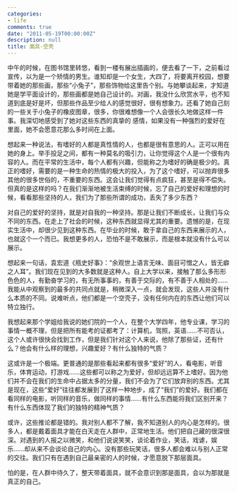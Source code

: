 ```yaml
---
categories:
- life
comments: true
date: "2011-05-19T00:00:00Z"
description: null
title: 面具·空壳
---
```

中午的时候，在图书馆里转悠，看到一楼有展出插画的，便去看了一下，之前看过宣传，以为是一个矫情的男生。谁知却是一个女生，大四了，将要离开校园，想要带着她的那些画，那些“小兔子”，那些饰物给这里告个别。与她攀谈起来，才知道她是学平面设计的，那些画都是她自己设计的。对画，我没什么欣赏水平，也不知道到底是好是坏，但那些作品至少给人的感觉很好，很有想象力。还看了她自己刻的一些关于小兔子的橡皮图章，很多，你很难想像一个人会很长久地做这样一件事。我深切地感受到了她对这些东西的真挚的 感情，如果没有一种强烈的爱好在里面，她不会愿意花那么多时间在上面。


想起来一种说法，有嗜好的人都是真性情的人，也都是很有意思的人。正可以用在她的身上。举手投足之间，都有一种莫名的吸引力，让你觉得这个人是一个很有内容的人。而在平常的生活中，每个人都有兴趣，但能称之为嗜好的确是极少的。真正的嗜好，需要的是一种生命的热情的极大的投入，为了这个嗜好，可以抛弃很多其他的很多世俗的，不重要的东西。这会让我们觉得有点疯狂，甚至是得不偿失。但真的是这样的吗？在我们渐渐地被生活束缚的时候，忘了自己的爱好和理想的时候，看看那些坚持的人，我们为了那些所谓的成功，丢失了多少东西？

对自己的爱好的坚持，就是对自我的一种坚持。那是让我们不断成长，让我们与众不同的东西。在走上了社会的时候，这种东西就显得尤其的重要。遗憾的是，在现实生活中，却很少见到这种东西。在毕业的时候，敢于拿自己的东西来展示的人，也就这个一个而已。我想更多的人，恐怕不是不敢展示，而是根本就没有什么可以展示。

想起来一句话，袁宏道《瓶史好事》：“余观世上语言无味、面目可憎之人，皆无癖之人耳”。我们现在见到的大多数就是这种人。自上大学以来，接触了那么多形形色色的人，有勤奋学习的，有无所事事的，有善于交际的，有不善于人相处的……我能从中观察到的最多的共同点就是，稍微深入一点，就会发现，这些人并没有什么本质的不同。说难听点，他们都是一个空壳子，没有任何内在的东西让他们可以特立独行。

我想起来那个学姐给我说的她们院的一个人，在整个大学四年，他专业课，学习的事情一概不理，但是把所有能考的证都考了：计算机，驾照，英语……不可否认，这个人或许很快会找到工作，但是我们针对这个人来说，他除了那些证，还有什么？他会有什么样的理想，兴趣爱好？有什么独特的气质？

这或许是一个极端。更普通的是那些看起来都有很多“爱好”的人，看电影，听音乐，体育运动，打游戏……这些都可以称之为爱好，但却远远算不上嗜好。因为他们并不会在我们的生命中占据太多的分量，我们不会为了它们放弃别的东西。尤其是现在，这些“爱好”往往都发展到了这样一种地步，成了“我们”的爱好。我们都在看同样的电影，听同样的音乐，做同样的事情……有什么东西能将我们区别开来？有什么东西体现了我们的独特的精神气质？

或许，这些推论都是错的。我对别人都不了解，我不知道别人的内心是怎样的。很多人，都是戴着面具才能在白天走在人群中，正常地生活。他们把自己藏的很深很深。对遇到的人报之以微笑，和他们说说笑笑，谈论着作业，笑话，戏谑，娱乐……却从来不会谈论自己的内心。没有那些玩笑话，很多人都会难以与别人正常的交往。我们只有在遇到自己最亲密的人的时候，才愿意脱下那层面具。

怕的是，在人群中待久了，整天带着面具，就不会意识到那是面具，会以为那就是真正的自己。
